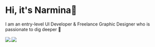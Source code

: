 # Hi, it's Narmina👋

I am an entry-level UI Developer & Freelance Graphic Designer who is passionate to dig deeper :eyes:

<a href="">
  <img align="center" src="https://github-readme-stats.vercel.app/api?username=nargayeva&show_icons=true&theme=tokyonight" />
</a>

<a href="">
  <img align="center" src="https://github-readme-stats.vercel.app/api/top-langs/?username=nargayeva&layout=compact(https://github.com/anuraghazra/github-readme-stats)" />
</a>



<!--
**nargayeva/nargayeva** is a ✨ _special_ ✨ repository because its `README.md` (this file) appears on your GitHub profile.

Here are some ideas to get you started:

- 🔭 I’m currently working on ...
- 🌱 I’m currently learning ...
- 👯 I’m looking to collaborate on ...
- 🤔 I’m looking for help with ...
- 💬 Ask me about ...
- 📫 How to reach me: ...
- 😄 Pronouns: ...
- ⚡ Fun fact: ...
-->
